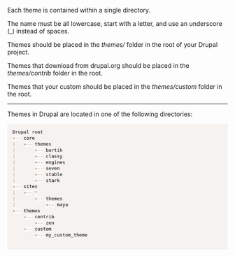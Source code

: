 Each theme is contained within a single directory.

The name must be all lowercase, start with a letter, and use an underscore \(\_\) instead of spaces.

Themes should be placed in the _themes/_ folder in the root of your Drupal project.

Themes that download from drupal.org should be placed in the _themes/contrib_ folder in the root.

Themes that your custom should be placed in the _themes/custom_ folder in the root.

---

Themes in Drupal are located in one of the following directories:

![](/assets/drupal-theme-structure.png)

